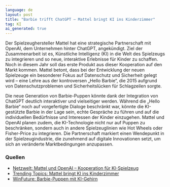 ```yaml
---
language: de
layout: post
title: "Barbie trifft ChatGPT – Mattel bringt KI ins Kinderzimmer"
tag: KI
ai_generated: true
---
```


Der Spielzeughersteller Mattel hat eine strategische Partnerschaft mit OpenAI, dem Unternehmen hinter ChatGPT, angekündigt. Ziel der Zusammenarbeit ist es, Künstliche Intelligenz (KI) in die Welt des Spielzeugs zu integrieren und so neue, interaktive Erlebnisse für Kinder zu schaffen. Noch in diesem Jahr soll das erste Produkt aus dieser Kooperation auf den Markt kommen. Mattel betont, dass bei der Entwicklung der neuen Spielzeuge ein besonderer Fokus auf Datenschutz und Sicherheit gelegt wird – eine Lehre aus der kontroversen „Hello Barbie“, die 2015 aufgrund von Datenschutzproblemen und Sicherheitslücken für Schlagzeilen sorgte.

<!--more-->

Die neue Generation von Barbie-Puppen könnte dank der Integration von ChatGPT deutlich interaktiver und vielseitiger werden. Während die „Hello Barbie“ noch auf vorgefertigte Dialoge beschränkt war, könnte die KI-gestützte Barbie in der Lage sein, echte Gespräche zu führen und auf die individuellen Bedürfnisse und Interessen der Kinder einzugehen. Mattel und OpenAI planen zudem, die KI-Technologie nicht nur auf Puppen zu beschränken, sondern auch in andere Spielzeuglinien wie Hot Wheels oder Fisher-Price zu integrieren. Die Partnerschaft markiert einen Wendepunkt in der Spielzeugindustrie, die zunehmend auf digitale Innovationen setzt, um sich an veränderte Marktbedingungen anzupassen.

### Quellen
- [Netzwelt: Mattel und OpenAI – Kooperation für KI-Spielzeug](https://www.netzwelt.de/news/242999-umstrittene-barbie-puppe-comeback-mattel-macht-grosse-ankuendigung.html)
- [Trending Topics: Mattel bringt KI ins Kinderzimmer](https://www.trendingtopics.eu/mattel-verkuendet-ki-kooperation-mit-openai-erstes-produkt-noch-2025/)
- [WinFuture: Barbie-Puppen mit KI-Gehirn](https://winfuture.de/news,151539.html)
